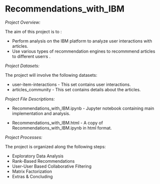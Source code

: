 # Recommendations_with_IBM


*Project Overview:*

The aim of this project is to :
- Perform analysis on the IBM  platform to analyze user interactions with articles.
- Use various types of recommendation engines to recommmend   articles to different userrs .


*Project Datasets:*

The project will involve the following datasets:

- user-item-interactions - This set contains user interactions.
- articles_community     - This set contains details about the articles.


*Project File Descriptions:*

- Recommendations_with_IBM.ipynb - Jupyter notebook containing main implementation and analysis.

 - Recommendations_with_IBM.html -  A copy of Recommendations_with_IBM.ipynb in html format.


*Project Processes:*

The project is organized along the following steps:

- Exploratory Data Analysis
- Rank-Based Recommendations
- User-User Based Collaborative Filtering
- Matrix Factorization
- Extras & Concluding

